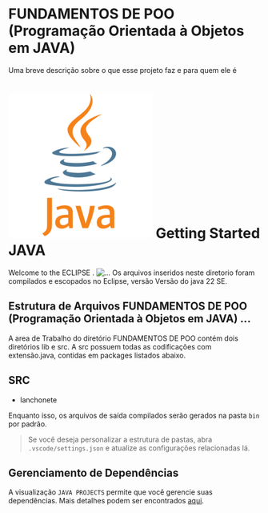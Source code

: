 # FUNDAMENTOS DE POO (Programação Orientada à Objetos em JAVA)

Uma breve descrição sobre o que esse projeto faz e para quem ele é

# ![..](https://raw.githubusercontent.com/github/explore/5b3600551e122a3277c2c5368af2ad5725ffa9a1/topics/java/java.png?size=48) Getting Started JAVA

Welcome to the ECLIPSE . ![..](https://www.eclipse.org/eclipse.org-common/themes/solstice/public/images/logo/eclipse-foundation-grey-orange.svg). 
Os arquivos inseridos neste diretorio foram compilados e escopados no Eclipse, versão Versão do java 22 SE.

## Estrutura de Arquivos FUNDAMENTOS DE POO (Programação Orientada à Objetos em JAVA) ...

A area de Trabalho do diretório FUNDAMENTOS DE POO contém dois diretórios lib e src. 
A src possuem todas as codificações com extensão.java, contidas em packages listados abaixo.

## SRC 
- lanchonete


Enquanto isso, os arquivos de saída compilados serão gerados na pasta `bin` por padrão.
> Se você deseja personalizar a estrutura de pastas, abra `.vscode/settings.json` e atualize as configurações relacionadas lá.
> 
## Gerenciamento de Dependências

A visualização `JAVA PROJECTS` permite que você gerencie suas dependências. Mais detalhes podem ser encontrados [aqui](https://github.com/microsoft/vscode-java-dependency#manage-dependencies).

